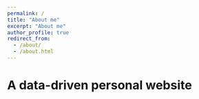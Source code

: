 ```yaml
---
permalink: /
title: "About me"
excerpt: "About me"
author_profile: true
redirect_from: 
  - /about/
  - /about.html
---
```


A data-driven personal website
======
